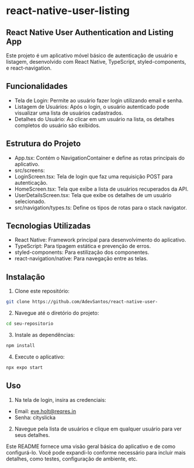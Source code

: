 # react-native-user-listing

## React Native User Authentication and Listing App

Este projeto é um aplicativo móvel básico de autenticação de usuário e listagem, desenvolvido com React Native, TypeScript, styled-components, e react-navigation.

## Funcionalidades

- Tela de Login: Permite ao usuário fazer login utilizando email e senha.
- Listagem de Usuários: Após o login, o usuário autenticado pode visualizar uma lista de usuários cadastrados.
- Detalhes do Usuário: Ao clicar em um usuário na lista, os detalhes completos do usuário são exibidos.

## Estrutura do Projeto

- App.tsx: Contém o NavigationContainer e define as rotas principais do aplicativo.
- src/screens:
- LoginScreen.tsx: Tela de login que faz uma requisição POST para autenticação.
- HomeScreen.tsx: Tela que exibe a lista de usuários recuperados da API.
- UserDetailsScreen.tsx: Tela que exibe os detalhes de um usuário selecionado.
- src/navigation/types.ts: Define os tipos de rotas para o stack navigator.

## Tecnologias Utilizadas

- React Native: Framework principal para desenvolvimento do aplicativo.
- TypeScript: Para tipagem estática e prevenção de erros.
- styled-components: Para estilização dos componentes.
- react-navigation/native: Para navegação entre as telas.

## Instalação

1. Clone este repositório:

```bash
git clone https://github.com/AdevSantos/react-native-user-
```

2. Navegue até o diretório do projeto:

```bash
cd seu-repositorio
```

3. Instale as dependências:

```bash
npm install
```

4. Execute o aplicativo:

```bash
npx expo start
```

## Uso

1. Na tela de login, insira as credenciais:

- Email: eve.holt@reqres.in
- Senha: cityslicka

2. Navegue pela lista de usuários e clique em qualquer usuário para ver seus detalhes.

Este README fornece uma visão geral básica do aplicativo e de como configurá-lo. Você pode expandi-lo conforme necessário para incluir mais detalhes, como testes, configuração de ambiente, etc.
